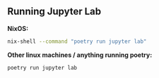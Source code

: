 
## Running Jupyter Lab

**NixOS:**
```bash
nix-shell --command "poetry run jupyter lab"
```

**Other linux machines / anything running poetry:**
```bash
poetry run jupyter lab
```